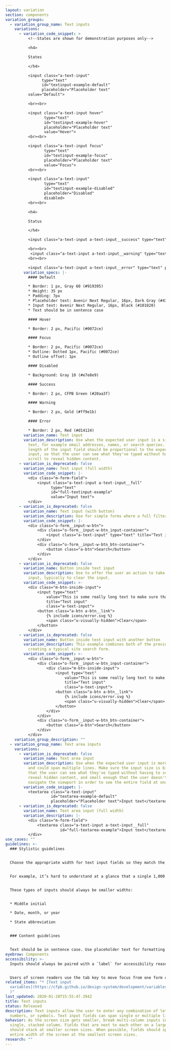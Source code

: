```yaml
---
layout: variation
section: components
variation_groups:
  - variation_group_name: Text inputs
    variations:
      - variation_code_snippet: >
          <!--States are shown for demonstration purposes only-->

          <h4>

          States

          </h4>

          <input class="a-text-input"
                type="text"
                id="textinput-example-default"
                placeholder="Placeholder text"
          value="Default">

          <br><br>

          <input class="a-text-input hover"
                 type="text"
                 id="textinput-example-hover"
                 placeholder="Placeholder text"
                 value="Hover">
          <br><br>

          <input class="a-text-input focus"
                 type="text"
                 id="textinput-example-focus"
                 placeholder="Placeholder text"
                 value="Focus">
          <br><br>

          <input class="a-text-input"
                 type="text"
                 id="textinput-example-disabled"
                 placeholder="Disabled"
                 disabled>
          <br><br>

          <h4>

          Status

          </h4>

          <input class="a-text-input a-text-input__success" type="text" placeholder="Success" id="form-input-success" aria-describedby="form-input-success_message">

          <br><br>
           <input class="a-text-input a-text-input__warning" type="text" placeholder="Warning" id="form-input-warning" aria-describedby="form-input-warning_message">
          <br><br>

          <input class="a-text-input a-text-input__error" type="text" placeholder="Error" id="form-input-error" aria-describedby="form-input-error_message">
        variation_specs: |-
          #### Default

          * Border: 1 px, Gray 60 (#919395)
          * Height: 35 px
          * Padding: 7px
          * Placeholder text: Avenir Next Regular, 16px, Dark Gray (#43484e) 
          * Input text: Avenir Next Regular, 16px, Black (#101820)
          * Text should be in sentence case

          #### Hover

          * Border: 2 px, Pacific (#0072ce)

          #### Focus

          * Border: 2 px, Pacific (#0072ce)
          * Outline: Dotted 1px, Pacific (#0072ce)
          * Outline offset: 1px

          #### Disabled

          * Background: Gray 10 (#e7e8e9)

          #### Success

          * Border: 2 px, CFPB Green (#20aa3f)

          #### Warning

          * Border: 2 px, Gold (#ff9e1b)

          #### Error

          * Border: 2 px, Red (#d14124)
        variation_name: Text input
        variation_description: Use when the expected user input is a single line of
          text, for example email addresses, names, or search queries. The
          length of the input field should be proportional to the expected user
          input, so that the user can see what they've typed without having to
          scroll to reveal hidden content.
      - variation_is_deprecated: false
        variation_name: Text input (full width)
        variation_code_snippet: |-
          <div class="m-form-field">
              <input class="a-text-input a-text-input__full"
                    type="text"
                    id="full-textinput-example"
                    value="Input text">
          </div>
      - variation_is_deprecated: false
        variation_name: Text input (with button)
        variation_description: Use for simple forms where a full filter isn’t necessary.
        variation_code_snippet: |-
          <div class="o-form__input-w-btn">
              <div class="o-form__input-w-btn_input-container">
                  <input class="a-text-input" type="text" title="Test input">
              </div>
              <div class="o-form__input-w-btn_btn-container">
                  <button class="a-btn">Search</button>
              </div>
          </div>
      - variation_is_deprecated: false
        variation_name: Button inside text input
        variation_description: Use to offer the user an action to take related to the
          input, typically to clear the input.
        variation_code_snippet: >-
          <div class="m-btn-inside-input">
              <input type="text"
                  value="This is some really long text to make sure that the button doesn't overlap the content in such a way that this input becomes unusable."
                  title="Test input"
                  class="a-text-input">
              <button class="a-btn a-btn__link">
                  {% include icons/error.svg %}
                  <span class="u-visually-hidden">Clear</span>
              </button>
          </div>
      - variation_is_deprecated: false
        variation_name: Button inside text input with another button
        variation_description: This example combines both of the previous patterns,
          creating a typical site search form.
        variation_code_snippet: >-
          <div class="o-form__input-w-btn">
              <div class="o-form__input-w-btn_input-container">
                  <div class="m-btn-inside-input">
                      <input type="text"
                          value="This is some really long text to make sure that the button doesn't overlap the content in such a way that this input becomes unusable."
                          title="Test input"
                          class="a-text-input">
                      <button class="a-btn a-btn__link">
                          {% include icons/error.svg %}
                          <span class="u-visually-hidden">Clear</span>
                      </button>
                  </div>
              </div>
              <div class="o-form__input-w-btn_btn-container">
                  <button class="a-btn">Search</button>
              </div>
          </div>
    variation_group_description: ""
  - variation_group_name: Text area inputs
    variations:
      - variation_is_deprecated: false
        variation_name: Text area input
        variation_description: Use when the expected user input is more than a few words
          and could span multiple lines. Make sure the input size is big enough
          that the user can see what they've typed without having to scroll to
          reveal hidden content, and small enough that the user doesn't have  to
          navigate the viewport in order to see the entire field at once.
        variation_code_snippet: |-
          <textarea class="a-text-input"
                    id="textarea-example-default"
                    placeholder="Placeholder text">Input text</textarea>
      - variation_is_deprecated: false
        variation_name: Text area input (full width)
        variation_description: |-
          <div class="m-form-field">
              <textarea class="a-text-input a-text-input__full"
                        id="full-textarea-example">Input text</textarea>
          </div>
use_cases: ""
guidelines: >-
  ### Stylistic guidelines


  Choose the appropriate width for text input fields so they match the kind of information requested. This makes it easier for users to quickly grasp what’s being asked.


  For example, it’s hard to understand at a glance that a single 1,000 px-wide text field is asking for your phone number or birth date. When possible, be even more explicit with the width by dividing it into known character counts. For instance, social security number should be three characters, then two, then four. Be mindful of not getting too restrictive, however. This approach could work for phone numbers, but only if international numbers are not permitted.


  These types of inputs should always be smaller widths:


  * Middle initial

  * Date, month, or year

  * State abbreviation


  ### Content guidelines


  Text should be in sentence case. Use placeholder text for formatting examples only. Don’t use for instructions. Placeholder text disappears once a user begins typing in the field. For more information, see [Design System guidance on placeholder text](https://cfpb.github.io/design-system/components/helper-text#placeholder-text-1).
eyebrow: Components
accessibility: >-
  Inputs should always be paired with a `label` for accessibility reasons.


  Users of screen readers use the tab key to move focus from one form control to another. Make sure that tab focus order reflects the way you would like users to navigate through the form. Consider whether tabs should move a user down or across the page.
related_items: "* [Text input
  variables](https://cfpb.github.io/design-system/development/variables#forms-1\
  )"
last_updated: 2020-01-28T15:55:47.394Z
title: Text inputs
status: Released
description: Text inputs allow the user to enter any combination of letters,
  numbers, or symbols. Text input fields can span single or multiple lines.
behavior: As the screen size gets smaller, break multi-column inputs into a
  single, stacked column. Fields that are next to each other on a large screen,
  should stack at smaller screen sizes. When possible, fields should span the
  entire width of the screen at the smallest screen sizes.
research: ""
---
```


